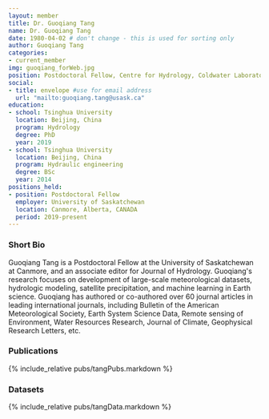 ```yaml
---
layout: member
title: Dr. Guoqiang Tang
name: Dr. Guoqiang Tang
date: 1980-04-02 # don't change - this is used for sorting only
author: Guoqiang Tang
categories:
- current_member
img: guoqiang_forWeb.jpg
position: Postdoctoral Fellow, Centre for Hydrology, Coldwater Laboratory 
social:
- title: envelope #use for email address
  url: "mailto:guoqiang.tang@usask.ca"
education:
- school: Tsinghua University
  location: Beijing, China
  program: Hydrology
  degree: PhD
  year: 2019
- school: Tsinghua University
  location: Beijing, China
  program: Hydraulic engineering
  degree: BSc
  year: 2014
positions_held:
- position: Postdoctoral Fellow
  employer: University of Saskatchewan
  location: Canmore, Alberta, CANADA
  period: 2019-present
---
```


### Short Bio
Guoqiang Tang is a Postdoctoral Fellow at the University of Saskatchewan at Canmore, and an associate editor for Journal of Hydrology. Guoqiang's research focuses on development of large-scale meteorological datasets, hydrologic modeling, satellite precipitation, and machine learning in Earth science. Guoqiang has authored or co-authored over 60 journal articles in leading international journals, including Bulletin of the American Meteorological Society, Earth System Science Data, Remote sensing of Environment, Water Resources Research, Journal of Climate, Geophysical Research Letters, etc.

### Publications
{% include_relative pubs/tangPubs.markdown %}

### Datasets
{% include_relative pubs/tangData.markdown %}
